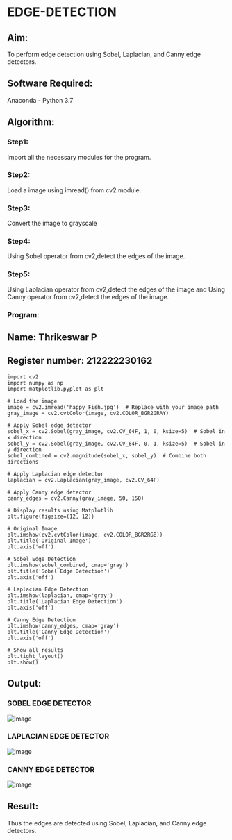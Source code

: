 # EDGE-DETECTION
## Aim:
To perform edge detection using Sobel, Laplacian, and Canny edge detectors.

## Software Required:
Anaconda - Python 3.7

## Algorithm:
### Step1:
Import all the necessary modules for the program.

### Step2:
Load a image using imread() from cv2 module.

### Step3:
Convert the image to grayscale

### Step4:
Using Sobel operator from cv2,detect the edges of the image.

### Step5:

Using Laplacian operator from cv2,detect the edges of the image and Using Canny operator from cv2,detect the edges of the image.

### Program:
## Name: Thrikeswar P
## Register number: 212222230162

```
import cv2
import numpy as np
import matplotlib.pyplot as plt

# Load the image
image = cv2.imread('happy Fish.jpg')  # Replace with your image path
gray_image = cv2.cvtColor(image, cv2.COLOR_BGR2GRAY)

# Apply Sobel edge detector
sobel_x = cv2.Sobel(gray_image, cv2.CV_64F, 1, 0, ksize=5)  # Sobel in x direction
sobel_y = cv2.Sobel(gray_image, cv2.CV_64F, 0, 1, ksize=5)  # Sobel in y direction
sobel_combined = cv2.magnitude(sobel_x, sobel_y)  # Combine both directions

# Apply Laplacian edge detector
laplacian = cv2.Laplacian(gray_image, cv2.CV_64F)

# Apply Canny edge detector
canny_edges = cv2.Canny(gray_image, 50, 150)

# Display results using Matplotlib
plt.figure(figsize=(12, 12))

# Original Image
plt.imshow(cv2.cvtColor(image, cv2.COLOR_BGR2RGB))
plt.title('Original Image')
plt.axis('off')

# Sobel Edge Detection
plt.imshow(sobel_combined, cmap='gray')
plt.title('Sobel Edge Detection')
plt.axis('off')

# Laplacian Edge Detection
plt.imshow(laplacian, cmap='gray')
plt.title('Laplacian Edge Detection')
plt.axis('off')

# Canny Edge Detection
plt.imshow(canny_edges, cmap='gray')
plt.title('Canny Edge Detection')
plt.axis('off')

# Show all results
plt.tight_layout()
plt.show()
```

## Output:
### SOBEL EDGE DETECTOR

![image](https://github.com/user-attachments/assets/6f186dcc-9857-457e-8b5b-3ea262766650)


### LAPLACIAN EDGE DETECTOR
![image](https://github.com/user-attachments/assets/d15901f7-7339-420a-8c03-92fb23e4a5ed)



### CANNY EDGE DETECTOR
![image](https://github.com/user-attachments/assets/1a8e5251-c60b-4530-a9f5-c4d0f6c981d7)


## Result:
Thus the edges are detected using Sobel, Laplacian, and Canny edge detectors.
